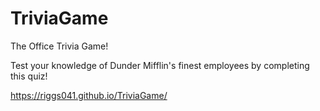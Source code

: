 # TriviaGame
The Office Trivia Game!

Test your knowledge of Dunder Mifflin's finest employees by completing this quiz!

https://riggs041.github.io/TriviaGame/
